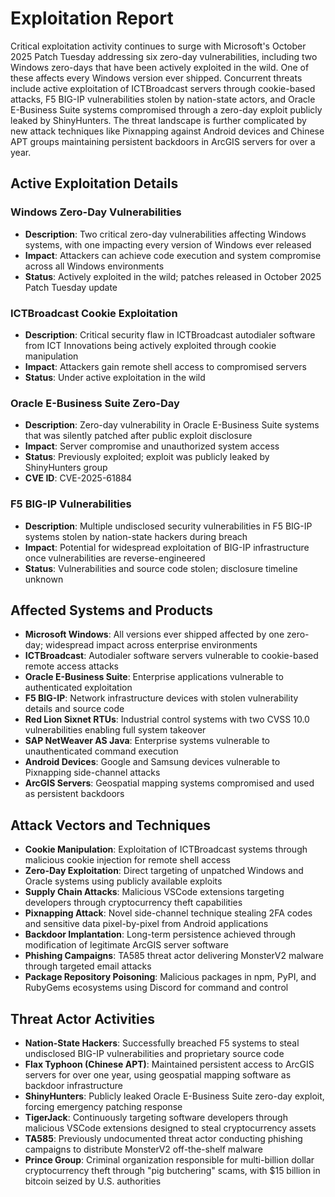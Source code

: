 # Exploitation Report

Critical exploitation activity continues to surge with Microsoft's October 2025 Patch Tuesday addressing six zero-day vulnerabilities, including two Windows zero-days that have been actively exploited in the wild. One of these affects every Windows version ever shipped. Concurrent threats include active exploitation of ICTBroadcast servers through cookie-based attacks, F5 BIG-IP vulnerabilities stolen by nation-state actors, and Oracle E-Business Suite systems compromised through a zero-day exploit publicly leaked by ShinyHunters. The threat landscape is further complicated by new attack techniques like Pixnapping against Android devices and Chinese APT groups maintaining persistent backdoors in ArcGIS servers for over a year.

## Active Exploitation Details

### Windows Zero-Day Vulnerabilities
- **Description**: Two critical zero-day vulnerabilities affecting Windows systems, with one impacting every version of Windows ever released
- **Impact**: Attackers can achieve code execution and system compromise across all Windows environments
- **Status**: Actively exploited in the wild; patches released in October 2025 Patch Tuesday update

### ICTBroadcast Cookie Exploitation
- **Description**: Critical security flaw in ICTBroadcast autodialer software from ICT Innovations being actively exploited through cookie manipulation
- **Impact**: Attackers gain remote shell access to compromised servers
- **Status**: Under active exploitation in the wild

### Oracle E-Business Suite Zero-Day
- **Description**: Zero-day vulnerability in Oracle E-Business Suite systems that was silently patched after public exploit disclosure
- **Impact**: Server compromise and unauthorized system access
- **Status**: Previously exploited; exploit was publicly leaked by ShinyHunters group
- **CVE ID**: CVE-2025-61884

### F5 BIG-IP Vulnerabilities
- **Description**: Multiple undisclosed security vulnerabilities in F5 BIG-IP systems stolen by nation-state hackers during breach
- **Impact**: Potential for widespread exploitation of BIG-IP infrastructure once vulnerabilities are reverse-engineered
- **Status**: Vulnerabilities and source code stolen; disclosure timeline unknown

## Affected Systems and Products

- **Microsoft Windows**: All versions ever shipped affected by one zero-day; widespread impact across enterprise environments
- **ICTBroadcast**: Autodialer software servers vulnerable to cookie-based remote access attacks
- **Oracle E-Business Suite**: Enterprise applications vulnerable to authenticated exploitation
- **F5 BIG-IP**: Network infrastructure devices with stolen vulnerability details and source code
- **Red Lion Sixnet RTUs**: Industrial control systems with two CVSS 10.0 vulnerabilities enabling full system takeover
- **SAP NetWeaver AS Java**: Enterprise systems vulnerable to unauthenticated command execution
- **Android Devices**: Google and Samsung devices vulnerable to Pixnapping side-channel attacks
- **ArcGIS Servers**: Geospatial mapping systems compromised and used as persistent backdoors

## Attack Vectors and Techniques

- **Cookie Manipulation**: Exploitation of ICTBroadcast systems through malicious cookie injection for remote shell access
- **Zero-Day Exploitation**: Direct targeting of unpatched Windows and Oracle systems using publicly available exploits
- **Supply Chain Attacks**: Malicious VSCode extensions targeting developers through cryptocurrency theft capabilities
- **Pixnapping Attack**: Novel side-channel technique stealing 2FA codes and sensitive data pixel-by-pixel from Android applications
- **Backdoor Implantation**: Long-term persistence achieved through modification of legitimate ArcGIS server software
- **Phishing Campaigns**: TA585 threat actor delivering MonsterV2 malware through targeted email attacks
- **Package Repository Poisoning**: Malicious packages in npm, PyPI, and RubyGems ecosystems using Discord for command and control

## Threat Actor Activities

- **Nation-State Hackers**: Successfully breached F5 systems to steal undisclosed BIG-IP vulnerabilities and proprietary source code
- **Flax Typhoon (Chinese APT)**: Maintained persistent access to ArcGIS servers for over one year, using geospatial mapping software as backdoor infrastructure
- **ShinyHunters**: Publicly leaked Oracle E-Business Suite zero-day exploit, forcing emergency patching response
- **TigerJack**: Continuously targeting software developers through malicious VSCode extensions designed to steal cryptocurrency assets
- **TA585**: Previously undocumented threat actor conducting phishing campaigns to distribute MonsterV2 off-the-shelf malware
- **Prince Group**: Criminal organization responsible for multi-billion dollar cryptocurrency theft through "pig butchering" scams, with $15 billion in bitcoin seized by U.S. authorities